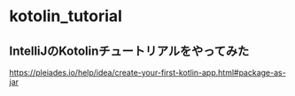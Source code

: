 # kotolin_tutorial
## IntelliJのKotolinチュートリアルをやってみた
https://pleiades.io/help/idea/create-your-first-kotlin-app.html#package-as-jar